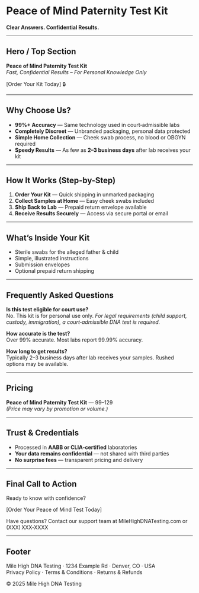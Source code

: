 # Peace of Mind Paternity Test Kit

**Clear Answers. Confidential Results.**

---

## Hero / Top Section

**Peace of Mind Paternity Test Kit**  
*Fast, Confidential Results – For Personal Knowledge Only*

[Order Your Kit Today] 🔒

---

## Why Choose Us?

- **99%+ Accuracy** — Same technology used in court‑admissible labs  
- **Completely Discreet** — Unbranded packaging, personal data protected  
- **Simple Home Collection** — Cheek swab process, no blood or OBGYN required  
- **Speedy Results** — As few as **2–3 business days** after lab receives your kit  

---

## How It Works (Step-by-Step)

1. **Order Your Kit** — Quick shipping in unmarked packaging  
2. **Collect Samples at Home** — Easy cheek swabs included  
3. **Ship Back to Lab** — Prepaid return envelope available  
4. **Receive Results Securely** — Access via secure portal or email  

---

## What’s Inside Your Kit

- Sterile swabs for the alleged father & child  
- Simple, illustrated instructions  
- Submission envelopes  
- Optional prepaid return shipping  

---

## Frequently Asked Questions

**Is this test eligible for court use?**  
No. This kit is for personal use only. *For legal requirements (child support, custody, immigration), a court‑admissible DNA test is required.*

**How accurate is the test?**  
Over 99% accurate. Most labs report 99.99% accuracy.

**How long to get results?**  
Typically 2–3 business days after lab receives your samples. Rushed options may be available.

---

## Pricing

**Peace of Mind Paternity Test Kit** — $99–$129  
*(Price may vary by promotion or volume.)*

---

## Trust & Credentials

- Processed in **AABB or CLIA-certified** laboratories  
- **Your data remains confidential** — not shared with third parties  
- **No surprise fees** — transparent pricing and delivery  

---

## Final Call to Action

Ready to know with confidence?

[Order Your Peace of Mind Test Today]

Have questions? Contact our support team at MileHighDNATesting.com or (XXX) XXX‑XXXX

---

## Footer

Mile High DNA Testing · 1234 Example Rd · Denver, CO · USA  
Privacy Policy · Terms & Conditions · Returns & Refunds  

© 2025 Mile High DNA Testing

